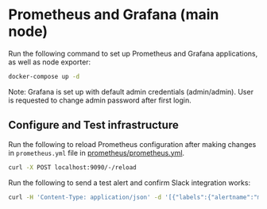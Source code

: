 # Prometheus and Grafana (main node)

Run the following command to set up Prometheus and Grafana applications, as well as node exporter:
```bash
docker-compose up -d
```
Note: Grafana is set up with default admin credentials (admin/admin).
User is requested to change admin password after first login.

## Configure and Test infrastructure
Run the following to reload Prometheus configuration after making changes in `prometheus.yml` file in [prometheus/prometheus.yml](./prometheus/prometheus.yml).
```bash
curl -X POST localhost:9090/-/reload
```

Run the following to send a test alert and confirm Slack integration works:
```bash
curl -H 'Content-Type: application/json' -d '[{"labels":{"alertname":"myalert"}}]' http://127.0.0.1:9093/api/v1/alerts
```
